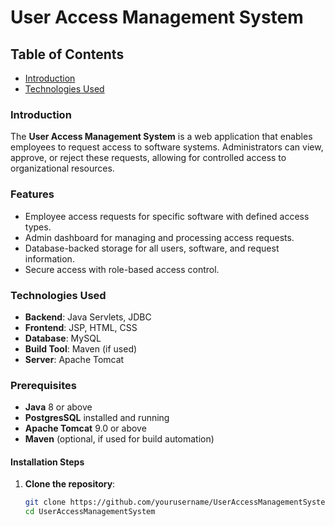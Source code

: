 # User Access Management System

## Table of Contents
- [Introduction](#introduction)
- [Technologies Used](#technologies-used)


### Introduction
The **User Access Management System** is a web application that enables employees to request access to software systems. Administrators can view, approve, or reject these requests, allowing for controlled access to organizational resources.

### Features
- Employee access requests for specific software with defined access types.
- Admin dashboard for managing and processing access requests.
- Database-backed storage for all users, software, and request information.
- Secure access with role-based access control.

### Technologies Used
- **Backend**: Java Servlets, JDBC
- **Frontend**: JSP, HTML, CSS
- **Database**: MySQL
- **Build Tool**: Maven (if used)
- **Server**: Apache Tomcat
### Prerequisites
- **Java** 8 or above
- **PostgresSQL** installed and running
- **Apache Tomcat** 9.0 or above
- **Maven** (optional, if used for build automation)

#### Installation Steps

1. **Clone the repository**:
   ```bash
   git clone https://github.com/yourusername/UserAccessManagementSystem.git
   cd UserAccessManagementSystem
